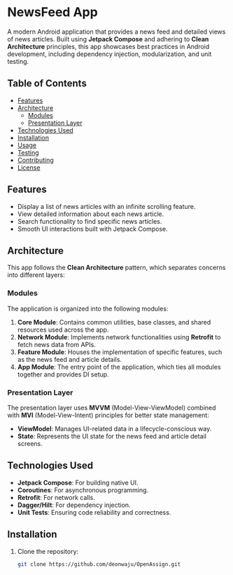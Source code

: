 # NewsFeed App

A modern Android application that provides a news feed and detailed views of news articles. Built using **Jetpack Compose** and adhering to **Clean Architecture** principles, this app showcases best practices in Android development, including dependency injection, modularization, and unit testing.

## Table of Contents

- [Features](#features)
- [Architecture](#architecture)
  - [Modules](#modules)
  - [Presentation Layer](#presentation-layer)
- [Technologies Used](#technologies-used)
- [Installation](#installation)
- [Usage](#usage)
- [Testing](#testing)
- [Contributing](#contributing)
- [License](#license)

## Features

- Display a list of news articles with an infinite scrolling feature.
- View detailed information about each news article.
- Search functionality to find specific news articles.
- Smooth UI interactions built with Jetpack Compose.

## Architecture

This app follows the **Clean Architecture** pattern, which separates concerns into different layers:

### Modules

The application is organized into the following modules:

1. **Core Module**: Contains common utilities, base classes, and shared resources used across the app.
2. **Network Module**: Implements network functionalities using **Retrofit** to fetch news data from APIs.
3. **Feature Module**: Houses the implementation of specific features, such as the news feed and article details.
4. **App Module**: The entry point of the application, which ties all modules together and provides DI setup.

### Presentation Layer

The presentation layer uses **MVVM** (Model-View-ViewModel) combined with **MVI** (Model-View-Intent) principles for better state management:

- **ViewModel**: Manages UI-related data in a lifecycle-conscious way.
- **State**: Represents the UI state for the news feed and article detail screens.

## Technologies Used

- **Jetpack Compose**: For building native UI.
- **Coroutines**: For asynchronous programming.
- **Retrofit**: For network calls.
- **Dagger/Hilt**: For dependency injection.
- **Unit Tests**: Ensuring code reliability and correctness.

## Installation

1. Clone the repository:

   ```bash
   git clone https://github.com/deonwaju/OpenAssign.git



